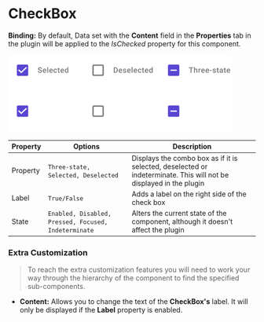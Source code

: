 # CheckBox

**Binding:** By default, Data set with the **Content** field in the **Properties** tab in the plugin will be applied to the *IsChecked* property for this component.

<img src=".\images\checkbox.png" alt="checkbox" style="zoom:100%;" />

| Property | Options                                              | Description                                                  |
| -------- | ---------------------------------------------------- | ------------------------------------------------------------ |
| Property | `Three-state, Selected, Deselected`                  | Displays the combo box as if it is selected, deselected or indeterminate. This will not be displayed in the plugin |
| Label    | `True/False`                                         | Adds a label on the right side of the check box              |
| State    | `Enabled, Disabled, Pressed, Focused, Indeterminate` | Alters the current state of the component, although it doesn't affect the plugin |

### Extra Customization

> To reach the extra customization features you will need to work your way through the hierarchy of the component to find the specified sub-components.  

- **Content:** Allows you to change the text of the **CheckBox's** label. It will only be displayed if  the **Label** property is enabled.